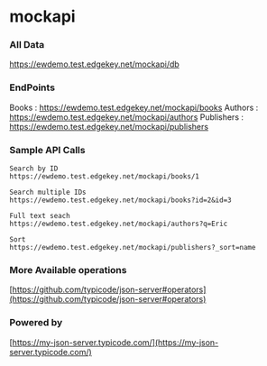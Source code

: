 # mockapi

### All Data
https://ewdemo.test.edgekey.net/mockapi/db

### EndPoints
Books : https://ewdemo.test.edgekey.net/mockapi/books
Authors : https://ewdemo.test.edgekey.net/mockapi/authors
Publishers : https://ewdemo.test.edgekey.net/mockapi/publishers

### Sample API Calls
```
Search by ID
https://ewdemo.test.edgekey.net/mockapi/books/1

Search multiple IDs
https://ewdemo.test.edgekey.net/mockapi/books?id=2&id=3

Full text seach
https://ewdemo.test.edgekey.net/mockapi/authors?q=Eric

Sort
https://ewdemo.test.edgekey.net/mockapi/publishers?_sort=name
```

### More Available operations
[https://github.com/typicode/json-server#operators](https://github.com/typicode/json-server#operators)


### Powered by
[https://my-json-server.typicode.com/](https://my-json-server.typicode.com/)
